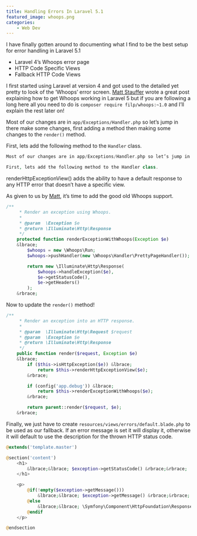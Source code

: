 ```yaml
---
title: Handling Errors In Laravel 5.1
featured_image: whoops.png
categories:
    - Web Dev
---
```

I have finally gotten around to documenting what I find to be the best setup for error handling in Laravel 5.1

- Laravel 4’s Whoops error page
- HTTP Code Specific Views
- Fallback HTTP Code Views

I first started using Laravel at version 4 and got used to the detailed yet pretty to look of the ‘Whoops’ error screen. [Matt Stauffer][matt whoops] wrote a great post explaining how to get Whoops working in Laravel 5 but if you are following a long here all you need to do is `composer require filp/whoops:~1.0` and I’ll explain the rest later on!

[matt whoops]: https://mattstauffer.co/blog/bringing-whoops-back-to-laravel-5

Most of our changes are in `app/Exceptions/Handler.php` so let’s jump in there make some changes, first adding a method then making some changes to the `render()` method.

First, lets add the following method to the `Handler` class.

```php
Most of our changes are in app/Exceptions/Handler.php so let’s jump in there make some changes, first adding a method then making some changes to the render() method.

First, lets add the following method to the Handler class.
```

renderHttpExceptionView() adds the ability to have a default response to any HTTP error that doesn’t have a specific view.

As given to us by [Matt][matt whoops], it’s time to add the good old Whoops support.

```php
/**
     * Render an exception using Whoops.
     *
     * @param  \Exception $e
     * @return \Illuminate\Http\Response
     */
    protected function renderExceptionWithWhoops(Exception $e)
    &lbrace;
        $whoops = new \Whoops\Run;
        $whoops->pushHandler(new \Whoops\Handler\PrettyPageHandler());

        return new \Illuminate\Http\Response(
            $whoops->handleException($e),
            $e->getStatusCode(),
            $e->getHeaders()
        );
    &rbrace;
```

Now to update the `render()` method!

```php
/**
     * Render an exception into an HTTP response.
     *
     * @param  \Illuminate\Http\Request $request
     * @param  \Exception $e
     * @return \Illuminate\Http\Response
     */
    public function render($request, Exception $e)
    &lbrace;
        if ($this->isHttpException($e)) &lbrace;
            return $this->renderHttpExceptionView($e);
        &rbrace;

        if (config('app.debug')) &lbrace;
            return $this->renderExceptionWithWhoops($e);
        &rbrace;

        return parent::render($request, $e);
    &rbrace;
```


Finally, we just have to create `resources/views/errors/default.blade.php` to be used as our fallback. If an error message is set it will display it, otherwise it will default to use the description for the thrown HTTP status code.

```php
@extends('template.master')

@section('content')
    <h1>
        &lbrace;&lbrace; $exception->getStatusCode() &rbrace;&rbrace;
    </h1>

    <p>
        @if(!empty($exception->getMessage()))
            &lbrace;&lbrace; $exception->getMessage() &rbrace;&rbrace;
        @else
            &lbrace;&lbrace; \Symfony\Component\HttpFoundation\Response::$statusTexts[$exception->getStatusCode()] &rbrace;&rbrace;
        @endif
    </p>

@endsection
```